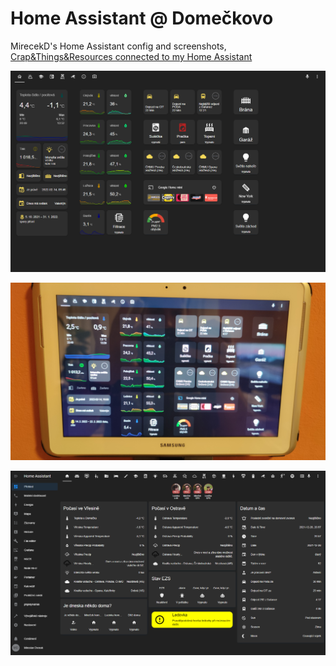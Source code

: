 # Home Assistant @ Domečkovo

MirecekD's Home Assistant config and screenshots, [Crap&Things&Resources connected to my Home Assistant](https://github.com/mirecekd/HAconfigs/blob/main/ctr.md)

![Screenshot](homeassistant_dashes/DASHmain.png)

![Screenshot](homeassistant_dashes/IMG_20220214_190025.jpg)

![Screenshot](homeassistant_dashes/HAmain.png)
